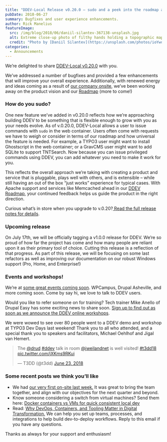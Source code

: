 ```yaml
---
title: "DDEV-Local Release v0.20.0 – sudo and a peek into the roadmap ahead"
pubDate: 2018-06-27
summary: Bugfixes and user experience enhancements.
author: Rick Manelius
featureImage:
  src: /img/blog/2018/06/daniil-silantev-367138-unsplash.jpg
  alt: Extreme close-up photo of filthy hands holding a topographic map and compass, gesturing admist discussion
  credit: "Photo by [Daniil Silantev](https://unsplash.com/photos/ioYwosPYC0U?utm%5Fsource=unsplash&utm%5Fmedium=referral&utm%5Fcontent=creditCopyText) on [Unsplash](https://unsplash.com/?utm%5Fsource=unsplash&utm%5Fmedium=referral&utm%5Fcontent=creditCopyText)."
categories:
  - Announcements
---
```


We’re delighted to share [DDEV-Local v0.20.0](https://github.com/drud/ddev/releases/tag/v0.20.0) with you.

We’ve addressed a number of bugfixes and provided a few enhancements that will improve your overall experience. Additionally, with renewed energy and ideas coming as a result of [our company onsite](https://ddev.com/devops/onsite-collaboration-and-communication/), we’ve been working away on the product vision and our [Roadmap](https://github.com/drud/ddev/wiki/Roadmap) (more to come!)

### How do you sudo?

One new feature we’ve added in v0.20.0 reflects how we’re approaching building DDEV to be something that is flexible enough to grow with you as your needs evolve. As of v.0.20.0, DDEV-Local allows a user to issue commands with `sudo` in the web container. Users often come with requests we have to weigh or consider in terms of our roadmap and how universal the feature is needed. For example, a TYPO3 user might want to install Ghostscript in the web container; or a GravCMS user might want to add SQLite to support TNTSearch. Now because you can issue privileged commands using DDEV, you can add whatever you need to make it work for you.

This reflects the overall approach we’re taking with creating a product and service that is pluggable, plays well with others, and is extensible – while still having an out of the box “just works” experience for typical cases. With Apache support and services like Memcached ahead in our [DDEV Roadmap](https://github.com/drud/ddev/wiki/Roadmap), your continued feedback helps us guide the product in the right direction.

Curious what’s in store when you upgrade to v.0.20?[ Read the full release notes for details](https://github.com/drud/ddev/releases/tag/v0.20.0).

### Upcoming release

On July 17th, we will be officially tagging a v1.0.0 release for DDEV. We’re so proud of how far the project has come and how many people are reliant upon it as their primary tool of choice. Cutting this release is a reflection of that progress. As part of this release, we will be focusing on some last refactors as well as improving our documentation on our robust Windows support (Pro, Home, and Enterprise!)

### Events and workshops!

We’re at [some great events coming soon](https://ddev.com/events/on-the-road-with-ddev/). WPCampus, Drupal Asheville, and more coming soon. Come by say hi, we love to talk to DDEV users.

Would you like to refer someone on for training? Tech trainer Mike Anello of Drupal Easy has some exciting news to share soon. [Sign up to find out as soon as we announce the DDEV online workshops](https://www.drupaleasy.com/ddev-workshop).

We were wowed to see over 80 people went to a DDEV demo and workshop at TYPO3 Dev Days last weekend! Thank you to all who attended, and a special thank you to speakers and facilitators, Michael Oehlhof and Jigal van Hemert.

> The [@drud](https://twitter.com/drud?ref%5Fsrc=twsrc%5Etfw) [#ddev](https://twitter.com/hashtag/ddev?src=hash&ref%5Fsrc=twsrc%5Etfw) talk in room [@jweilandnet](https://twitter.com/jweilandnet?ref%5Fsrc=twsrc%5Etfw) is well visited! [#t3dd18](https://twitter.com/hashtag/t3dd18?src=hash&ref%5Fsrc=twsrc%5Etfw) [pic.twitter.com/jXKms9RKui](https://t.co/jXKms9RKui)
>
> — T3DD (@t3dd) [June 23, 2018](https://twitter.com/t3dd/status/1010462199884779520?ref%5Fsrc=twsrc%5Etfw)

### Some recent posts we think you’ll like

- We had [our very first on-site last week.](https://ddev.com/devops/onsite-collaboration-and-communication/) It was great to bring the team together, and align with our objectives for the next quarter and beyond.
- Know someone considering a switch from virtual machines? Send them here: [Docker containers vs VMs for quick consistent local dev](https://ddev.com/ddev-local/docker-containers-vs-vms-for-quick-consistent-local-dev/)
- Read: [Why DevOps, Containers, and Tooling Matter in Digital Transformation.](https://ddev.com/devops/why-devops-containers-and-tooling-matter-in-digital-transformation/) We can help you set up teams, processes, and integrations to help build dev-to-deploy workflows. Reply to this email if you have any questions.

Thanks as always for your support and enthusiasm!
